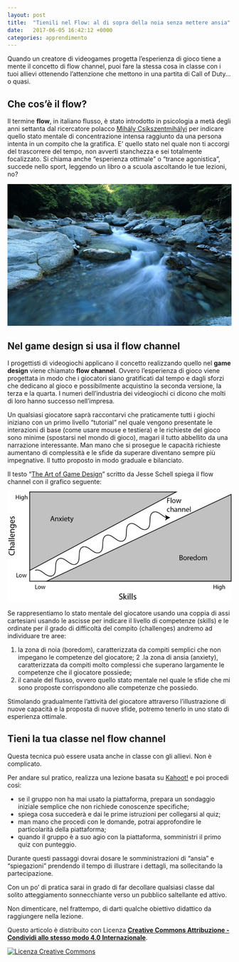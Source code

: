 ```yaml
---
layout: post
title:  "Tienili nel Flow: al di sopra della noia senza mettere ansia"
date:   2017-06-05 16:42:12 +0000
categories: apprendimento
---
```


Quando un creatore di videogames progetta l’esperienza di gioco tiene a mente il concetto di flow channel, puoi fare la stessa cosa in classe con i tuoi allievi ottenendo l’attenzione che mettono in una partita di Call of Duty… o quasi.

## Che cos’è il flow?
Il termine **flow**, in italiano flusso, è stato introdotto in psicologia a metà degli anni settanta dal ricercatore polacco [Mihály Csíkszentmihályi](https://it.wikipedia.org/wiki/Mih%C3%A1ly_Cs%C3%ADkszentmih%C3%A1lyi) per indicare quello stato mentale di concentrazione intensa raggiunto da una persona intenta in un compito che la gratifica. E’ quello stato nel quale non ti accorgi del trascorrere del tempo, non avverti stanchezza e sei totalmente focalizzato. Si chiama anche “esperienza ottimale” o “trance agonistica”, succede nello sport, leggendo un libro o a scuola ascoltando le tue lezioni, no?

![ruscello](/img/ruscello.png)

## Nel game design si usa il flow channel

I progettisti di videogiochi applicano il concetto realizzando quello nel **game design** viene chiamato **flow channel**. Ovvero  l’esperienza di gioco viene progettata in modo che i giocatori siano gratificati dal tempo e dagli sforzi che dedicano al gioco e possibilmente acquistino la seconda versione, la terza e la quarta. I numeri dell’industria dei videogiochi ci dicono che molti di loro hanno successo nell’impresa.

Un qualsiasi giocatore saprà raccontarvi che praticamente tutti i giochi iniziano con un primo livello “tutorial” nel quale vengono presentate le interazioni di base (come usare mouse e testiera) e le richieste del gioco sono minime (spostarsi nel mondo di gioco), magari il tutto abbellito da una narrazione interessante. Man mano che si prosegue le capacità richieste aumentano di complessità e le sfide da superare diventano sempre più impegnative. Il tutto proposto in modo graduale e bilanciato.

Il testo “[The Art of Game Design](https://www.amazon.com/The-Art-Game-Design-Edition/dp/1466598646/ref=dp_ob_title_bk)” scritto da Jesse Schell spiega il flow channel con il grafico seguente:

![flow-channel](/img/flow-channel1-768x376.jpg)

Se rappresentiamo lo stato mentale del giocatore usando una coppia di assi cartesiani usando le ascisse per indicare il livello di competenze (skills) e le ordinate per il grado di difficoltà del compito (challenges) andremo ad individuare tre aree:

1. la zona di noia (boredom), caratterizzata da compiti semplici che non impegano le competenze del giocatore;
2 .la zona di ansia (anxiety), caratterizzata da compiti molto complessi che superano largamente le competenze che il giocatore possiede;
3. il canale del flusso, ovvero quello stato mentale nel quale le sfide che mi sono proposte corrispondono alle competenze che possiedo.

Stimolando gradualmente l’attività del giocatore attraverso l’illustrazione di nuove capacità e la proposta di nuove sfide, potremo tenerlo in uno stato di esperienza ottimale.

## Tieni la tua classe nel flow channel
Questa tecnica può essere usata anche in classe con gli allievi. Non è complicato.

Per andare sul pratico, realizza una lezione basata su [Kahoot!](https://getkahoot.com/) e poi procedi così:

- se il gruppo non ha mai usato la piattaforma, prepara un sondaggio iniziale semplice che non richiede conoscenze specifiche;
- spiega cosa succederà e dai le prime istruzioni per collegarsi al quiz;
- man mano che procedi con le domande, potrai approfondire le particolarità della piattaforma;
- quando il gruppo è a suo agio con la piattaforma, somministri il primo quiz con punteggio.

Durante questi passaggi dovrai dosare le somministrazioni di “ansia” e “spiegazioni” prendendo il tempo di illustrare i dettagli, ma sollecitando la partecipazione.

Con un po’ di pratica sarai in grado di far decollare qualsiasi classe dal solito atteggiamento sonnecchiante verso un pubblico saltellante ed attivo.

Non dimenticare, nel frattempo, di darti qualche obiettivo didattico da raggiungere nella lezione.




Questo articolo è distribuito con Licenza **[Creative Commons Attribuzione - Condividi allo stesso modo 4.0 Internazionale](http://creativecommons.org/licenses/by-sa/4.0/deed.it)**.

[![Licenza Creative Commons](https://i.creativecommons.org/l/by-sa/4.0/88x31.png)](http://creativecommons.org/licenses/by-sa/4.0/deed.it)